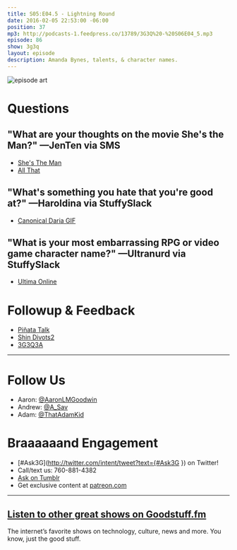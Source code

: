 ```yaml
---
title: S05:E04.5 - Lightning Round
date: 2016-02-05 22:53:00 -06:00
position: 37
mp3: http://podcasts-1.feedpress.co/13789/3G3Q%20-%20S06E04_5.mp3
episode: 86
show: 3g3q
layout: episode
description: Amanda Bynes, talents, & character names.
---
```


![episode art][1]

# Questions

## "What are your thoughts on the movie She's the Man?" —JenTen via SMS

* [She's The Man][2]
* [All That][3]

## "What's something you hate that you're good at?" —Haroldina via StuffySlack

* [Canonical Daria GIF][4]

## "What is your most embarrassing RPG or video game character name?" —Ultranurd via StuffySlack

* [Ultima Online][5]

# Followup & Feedback

* [Piñata Talk][6]
* [Shin Divots][7][2][8]
* [3G3Q3A][9]

***

# Follow Us
* Aaron: [@AaronLMGoodwin](http://twitter.com/aaronlmgoodwin)
* Andrew: [@A_Sav](http://twitter.com/a_sav)
* Adam: [@ThatAdamKid](http://twitter.com/thatadamkid)

# Braaaaaand Engagement
* [#Ask3G](http://twitter.com/intent/tweet?text={#Ask3G }) on Twitter!
* Call/text us: 760-881-4382
* [Ask on Tumblr](http://3g3q.co/ask)
* Get exclusive content at [patreon.com](http://www.patreon.com/3g3q)

***

## [Listen to other great shows on Goodstuff.fm](http://goodstuff.fm/)
The internet’s favorite shows on technology, culture, news and more. You know, just the good stuff.

[1]: http://l.gdwn.co/12VtS.jpg
[2]: http://www.imdb.com/title/tt0454945/
[3]: https://en.wikipedia.org/wiki/All_That
[4]: http://media1.giphy.com/media/ENoMhjnIOiZMs/giphy.gif
[5]: http://uo.com/
[6]: https://twitter.com/dansturm/status/694602868288913408
[7]: https://twitter.com/dansturm/status/694674511711465472
[8]: https://twitter.com/dansturm/status/694674627491008513
[9]: https://twitter.com/joesteel/status/694576875532738560
[10]: http://twitter.com/aaronlmgoodwin
[11]: http://twitter.com/a_sav
[12]: http://twitter.com/thatadamkid
[13]: http://3g3q.co/ask
[14]: http://www.patreon.com/3g3q
[15]: http://goodstuff.fm/3g3q/
